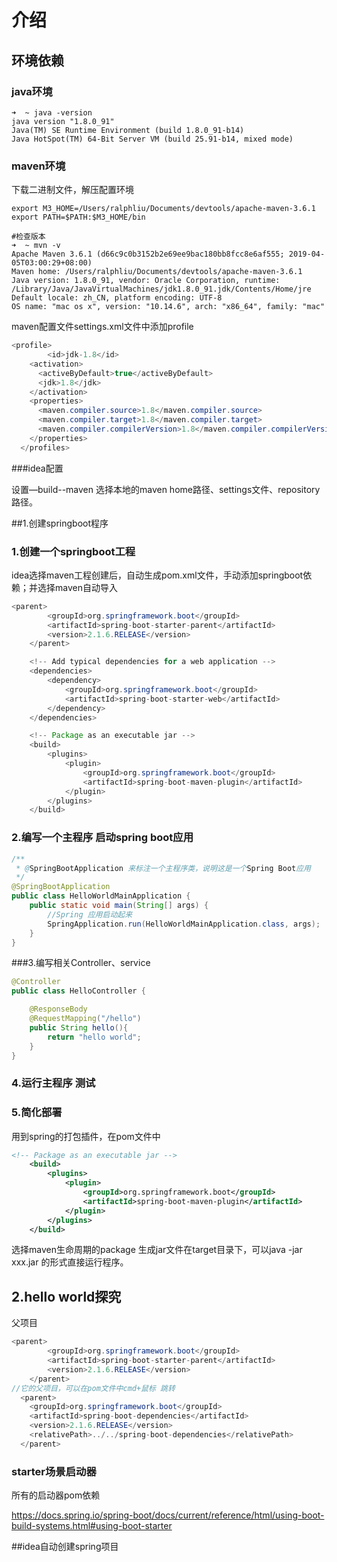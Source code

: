 # 介绍

## 环境依赖

### java环境

```shel
➜  ~ java -version
java version "1.8.0_91"
Java(TM) SE Runtime Environment (build 1.8.0_91-b14)
Java HotSpot(TM) 64-Bit Server VM (build 25.91-b14, mixed mode)
```

### maven环境

下载二进制文件，解压配置环境

```shell
export M3_HOME=/Users/ralphliu/Documents/devtools/apache-maven-3.6.1
export PATH=$PATH:$M3_HOME/bin

#检查版本
➜  ~ mvn -v
Apache Maven 3.6.1 (d66c9c0b3152b2e69ee9bac180bb8fcc8e6af555; 2019-04-05T03:00:29+08:00)
Maven home: /Users/ralphliu/Documents/devtools/apache-maven-3.6.1
Java version: 1.8.0_91, vendor: Oracle Corporation, runtime: /Library/Java/JavaVirtualMachines/jdk1.8.0_91.jdk/Contents/Home/jre
Default locale: zh_CN, platform encoding: UTF-8
OS name: "mac os x", version: "10.14.6", arch: "x86_64", family: "mac"
```

maven配置文件settings.xml文件中添加profile

```java
<profile>
		<id>jdk-1.8</id>
    <activation>
      <activeByDefault>true</activeByDefault>
      <jdk>1.8</jdk>
    </activation>
    <properties>
      <maven.compiler.source>1.8</maven.compiler.source>
      <maven.compiler.target>1.8</maven.compiler.target>
      <maven.compiler.compilerVersion>1.8</maven.compiler.compilerVersion>
    </properties>
  </profiles>
```

###idea配置

设置—build--maven 选择本地的maven home路径、settings文件、repository路径。

##1.创建springboot程序

### 1.创建一个springboot工程

idea选择maven工程创建后，自动生成pom.xml文件，手动添加springboot依赖；并选择maven自动导入

```java
<parent>
		<groupId>org.springframework.boot</groupId>
		<artifactId>spring-boot-starter-parent</artifactId>
		<version>2.1.6.RELEASE</version>
	</parent>

	<!-- Add typical dependencies for a web application -->
	<dependencies>
		<dependency>
			<groupId>org.springframework.boot</groupId>
			<artifactId>spring-boot-starter-web</artifactId>
		</dependency>
	</dependencies>

	<!-- Package as an executable jar -->
	<build>
		<plugins>
			<plugin>
				<groupId>org.springframework.boot</groupId>
				<artifactId>spring-boot-maven-plugin</artifactId>
			</plugin>
		</plugins>
	</build>
```

### 2.编写一个主程序 启动spring boot应用

```java
/**
 * @SpringBootApplication 来标注一个主程序类，说明这是一个Spring Boot应用
 */
@SpringBootApplication
public class HelloWorldMainApplication {
    public static void main(String[] args) {
        //Spring 应用启动起来
        SpringApplication.run(HelloWorldMainApplication.class, args);
    }
}
```

###3.编写相关Controller、service

```java
@Controller
public class HelloController {

    @ResponseBody
    @RequestMapping("/hello")
    public String hello(){
        return "hello world";
    }
}
```

### 4.运行主程序 测试

### 5.简化部署

用到spring的打包插件，在pom文件中

```xml
<!-- Package as an executable jar -->
    <build>
        <plugins>
            <plugin>
                <groupId>org.springframework.boot</groupId>
                <artifactId>spring-boot-maven-plugin</artifactId>
            </plugin>
        </plugins>
    </build>
```

选择maven生命周期的package 生成jar文件在target目录下，可以java -jar xxx.jar 的形式直接运行程序。

## 2.hello world探究

父项目

```java
<parent>
        <groupId>org.springframework.boot</groupId>
        <artifactId>spring-boot-starter-parent</artifactId>
        <version>2.1.6.RELEASE</version>
    </parent>
//它的父项目，可以在pom文件中cmd+鼠标 跳转
  <parent>
    <groupId>org.springframework.boot</groupId>
    <artifactId>spring-boot-dependencies</artifactId>
    <version>2.1.6.RELEASE</version>
    <relativePath>../../spring-boot-dependencies</relativePath>
  </parent>
```

### starter场景启动器

所有的启动器pom依赖

https://docs.spring.io/spring-boot/docs/current/reference/html/using-boot-build-systems.html#using-boot-starter

##idea自动创建spring项目

